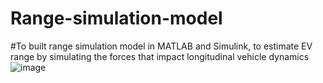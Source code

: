 # Range-simulation-model
#To built range simulation model in MATLAB and Simulink, to estimate EV range by simulating the forces that impact longitudinal vehicle dynamics![image](https://github.com/Eshalprem/Range-simulation-model/assets/147090601/c1054bff-5ba1-444c-ae6e-71c5d8d18074)

